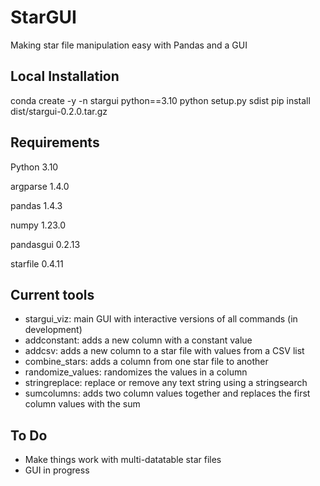 # StarGUI
Making star file manipulation easy with Pandas and a GUI

## Local Installation
conda create -y -n stargui python==3.10
python setup.py sdist
pip install dist/stargui-0.2.0.tar.gz 


## Requirements
Python 3.10

argparse 1.4.0

pandas 1.4.3

numpy 1.23.0

pandasgui 0.2.13

starfile 0.4.11

## Current tools
* stargui_viz: main GUI with interactive versions of all commands (in development)
* addconstant: adds a new column with a constant value
* addcsv: adds a new column to a star file with values from a CSV list
* combine_stars: adds a column from one star file to another
* randomize_values: randomizes the values in a column
* stringreplace: replace or remove any text string using a stringsearch
* sumcolumns: adds two column values together and replaces the first column values with the sum

## To Do
* Make things work with multi-datatable star files
* GUI in progress